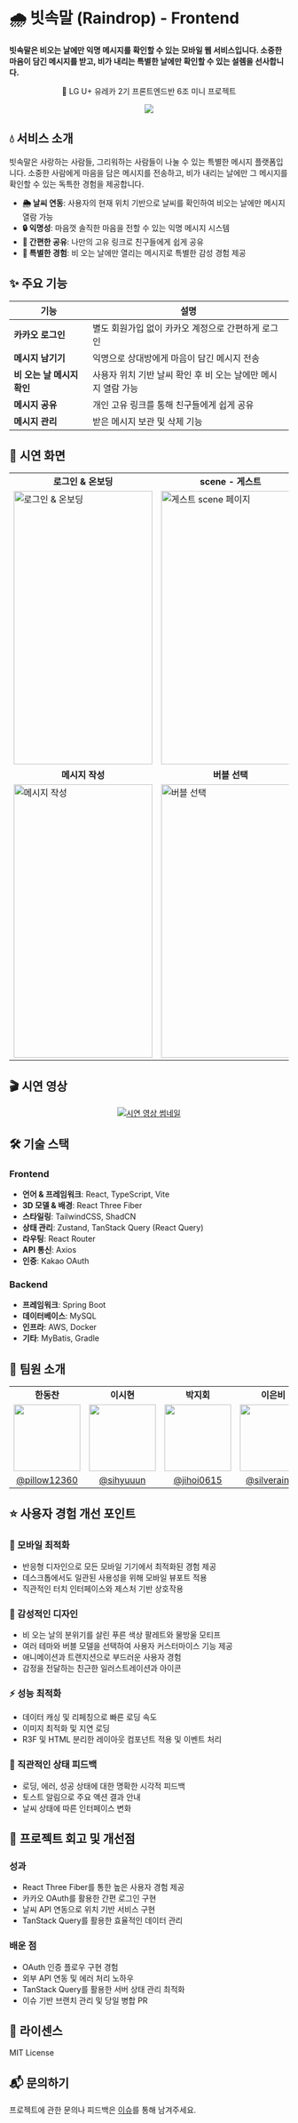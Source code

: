 # 🌧️ 빗속말 (Raindrop) - Frontend

**빗속말은 비오는 날에만 익명 메시지를 확인할 수 있는 모바일 웹 서비스입니다. 소중한 마음이 담긴 메시지를 받고, 비가 내리는 특별한 날에만 확인할 수 있는 설렘을 선사합니다.**


<p align="center">🏡 LG U+ 유레카 2기 프론트엔드반 6조 미니 프로젝트</p>
<p align="center"><img src=https://avatars.githubusercontent.com/u/202894428?s=200&v=4 /></p>

## 💧 서비스 소개

빗속말은 사랑하는 사람들, 그리워하는 사람들이 나눌 수 있는 특별한 메시지 플랫폼입니다. 소중한 사람에게 마음을 담은 메시지를 전송하고, 비가 내리는 날에만 그 메시지를 확인할 수 있는 독특한 경험을 제공합니다.

- **🌦️ 날씨 연동**: 사용자의 현재 위치 기반으로 날씨를 확인하여 비오는 날에만 메시지 열람 가능
- **🔒 익명성**: 마음껏 솔직한 마음을 전할 수 있는 익명 메시지 시스템
- **🔗 간편한 공유**: 나만의 고유 링크로 친구들에게 쉽게 공유
- **💌 특별한 경험**: 비 오는 날에만 열리는 메시지로 특별한 감성 경험 제공

## ✨ 주요 기능

| 기능 | 설명 |
|------|------|
| **카카오 로그인** | 별도 회원가입 없이 카카오 계정으로 간편하게 로그인 |
| **메시지 남기기** | 익명으로 상대방에게 마음이 담긴 메시지 전송 |
| **비 오는 날 메시지 확인** | 사용자 위치 기반 날씨 확인 후 비 오는 날에만 메시지 열람 가능 |
| **메시지 공유** | 개인 고유 링크를 통해 친구들에게 쉽게 공유 |
| **메시지 관리** | 받은 메시지 보관 및 삭제 기능 |

## 📱 시연 화면

<table>
  <tr>
    <td align="center"><b>로그인 & 온보딩</b></td>
    <td align="center"><b>scene - 게스트</b></td>
    <td align="center"><b>scene - 메시지 상세 확인</b></td>
  </tr>
  <tr>
    <td><img src="https://github.com/user-attachments/assets/11491902-fc73-4661-87c2-a067c7b4980d" alt="로그인 & 온보딩" width="250" height="492"></td>
    <td><img src="https://github.com/user-attachments/assets/914532cb-2520-4e67-b0a2-d82548febf4c" alt="게스트 scene 페이지" width="250" height="492"></td>
    <td><img src="https://github.com/user-attachments/assets/11491902-fc73-4661-87c2-a067c7b4980d" alt="메시지 상세 확인" width="250" height="492"></td>
  </tr>
  <tr>
    <td align="center"><b>메시지 작성</b></td>
    <td align="center"><b>버블 선택</b></td>
    <td align="center"><b>버블 등록 안내 모달</b></td>
  </tr>
  <tr>
    <td><img src="https://github.com/user-attachments/assets/cf69b6a3-a4f2-4058-946a-57454acb35ee" alt="메시지 작성" width="250" height="492"></td>
    <td><img src="https://github.com/user-attachments/assets/1789b734-0261-4ca3-9a4c-7b0ea0d6fb0e" alt="버블 선택" width="250" height="492"></td>
    <td><img src="https://github.com/user-attachments/assets/530e6023-db5c-48c5-b249-1120d3cd61df" alt="버블 등록 안내 모달" width="250" height="492"></td>
  </tr>
</table>

## 🎬 시연 영상

<p align="center">
  <a href="https://www.youtube.com">
    <img src="https://placehold.co/600x400/9DEEFB/333333?text=시연+영상+썸네일" alt="시연 영상 썸네일">
  </a>
</p>

## 🛠️ 기술 스택

### Frontend
- **언어 & 프레임워크**: React, TypeScript, Vite
- **3D 모델 & 배경**: React Three Fiber
- **스타일링**: TailwindCSS, ShadCN
- **상태 관리**: Zustand, TanStack Query (React Query)
- **라우팅**: React Router
- **API 통신**: Axios
- **인증**: Kakao OAuth

### Backend
- **프레임워크**: Spring Boot
- **데이터베이스**: MySQL
- **인프라**: AWS, Docker
- **기타**: MyBatis, Gradle

## 👥 팀원 소개

<table align="center">
  <tr>
    <td align="center"><b>한동찬</b></td>
    <td align="center"><b>이시현</b></td>
    <td align="center"><b>박지회</b></td>
    <td align="center"><b>이은비</b></td>
  </tr>
  <tr>
    <td align="center">
      <img src="https://avatars.githubusercontent.com/u/100357408?v=4" width="120" height="120"/>
    </td>
    <td align="center">
      <img src="https://avatars.githubusercontent.com/u/102678331?v=4" width="120" height="120"/>
    </td>
    <td align="center">
      <img src="https://avatars.githubusercontent.com/u/197379577?v=4" width="120" height="120"/>
    </td>
    <td align="center">
      <img src="https://avatars.githubusercontent.com/u/108103346?v=4" width="120" height="120"/>
    </td>
  </tr>
  <tr>
    <td align="center"><a href="https://github.com/pillow12360">@pillow12360</a></td>
    <td align="center"><a href="https://github.com/sihyuuun">@sihyuuun</a></td>
    <td align="center"><a href="https://github.com/jihoi0615">@jihoi0615</a></td>
    <td align="center"><a href="https://github.com/silverain02">@silverain02</a></td>
  </tr>
</table>

## ⭐ 사용자 경험 개선 포인트

### 📱 모바일 최적화
- 반응형 디자인으로 모든 모바일 기기에서 최적화된 경험 제공
- 데스크톱에서도 일관된 사용성을 위해 모바일 뷰포트 적용
- 직관적인 터치 인터페이스와 제스처 기반 상호작용

### 🎨 감성적인 디자인
- 비 오는 날의 분위기를 살린 푸른 색상 팔레트와 물방울 모티프
- 여러 테마와 버블 모델을 선택하여 사용자 커스터마이스 기능 제공
- 애니메이션과 트랜지션으로 부드러운 사용자 경험
- 감정을 전달하는 친근한 일러스트레이션과 아이콘

### ⚡ 성능 최적화
- 데이터 캐싱 및 리페칭으로 빠른 로딩 속도
- 이미지 최적화 및 지연 로딩
- R3F 및 HTML 분리한 레이아웃 컴포넌트 적용 및 이벤트 처리

### 🔄 직관적인 상태 피드백
- 로딩, 에러, 성공 상태에 대한 명확한 시각적 피드백
- 토스트 알림으로 주요 액션 결과 안내
- 날씨 상태에 따른 인터페이스 변화

## 💭 프로젝트 회고 및 개선점

### 성과
- React Three Fiber를 통한 높은 사용자 경험 제공
- 카카오 OAuth를 활용한 간편 로그인 구현
- 날씨 API 연동으로 위치 기반 서비스 구현
- TanStack Query를 활용한 효율적인 데이터 관리

### 배운 점
- OAuth 인증 플로우 구현 경험
- 외부 API 연동 및 에러 처리 노하우
- TanStack Query를 활용한 서버 상태 관리 최적화
- 이슈 기반 브랜치 관리 및 당일 병합 PR

## 📄 라이센스
MIT License

## 📬 문의하기
프로젝트에 관한 문의나 피드백은 [이슈](https://github.com/your-username/raindrop-front/issues)를 통해 남겨주세요.
